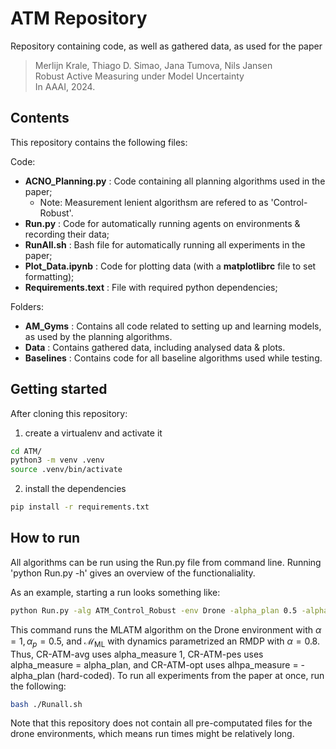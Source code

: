 # ATM Repository

Repository containing code, as well as gathered data, as used for the paper

> Merlijn Krale, Thiago D. Simao, Jana Tumova, Nils Jansen  
> Robust Active Measuring under Model Uncertainty  
> In AAAI, 2024.


## Contents

This repository contains the following files:

Code:

  - **ACNO_Planning.py**      : Code containing all planning algorithms used in the paper;
    - Note: Measurement lenient algorithsm are refered to as 'Control-Robust'.
  - **Run.py**                : Code for automatically running agents on environments & recording their data;
  - **RunAll.sh**             : Bash file for automatically running all experiments in the paper;
  - **Plot_Data.ipynb**       : Code for plotting data (with a **matplotlibrc** file to set formatting);
  - **Requirements.text**     : File with required python dependencies;

Folders:

  - **AM_Gyms**             : Contains all code related to setting up and learning models, as used by the planning algorithms.
  - **Data**                : Contains gathered data, including analysed data & plots.
  - **Baselines**           : Contains code for all baseline algorithms used while testing.

## Getting started

After cloning this repository:

1. create a virtualenv and activate it
```bash
cd ATM/
python3 -m venv .venv
source .venv/bin/activate
```
2. install the dependencies
```bash
pip install -r requirements.txt
```

## How to run

All algorithms can be run using the Run.py file from command line. Running 'python Run.py -h' gives an overview of the functionaliality.

As an example, starting a run looks something like:

```bash
python Run.py -alg ATM_Control_Robust -env Drone -alpha_plan 0.5 -alpha_real 0.8 -alpha_measure 0.8 -nmbr_eps 100
```

This command runs the MLATM algorithm on the Drone environment with $\alpha = 1, \alpha_p = 0.5$, and $\mathcal{M}_\text{ML}$ with dynamics parametrized an RMDP with $\alpha=0.8$.
Thus, CR-ATM-avg uses alpha_measure 1, CR-ATM-pes uses alpha_measure = alpha_plan, and CR-ATM-opt uses alhpa_measure = - alpha_plan (hard-coded).
To run all experiments from the paper at once, run the following:

```bash
bash ./Runall.sh
```

Note that this repository does not contain all pre-computated files for the drone environments, which means run times might be relatively long.